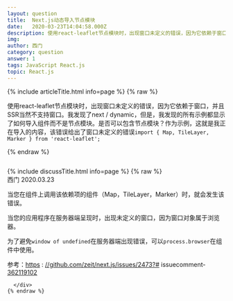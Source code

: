 ```yaml
---
layout: question
title:  Next.js动态导入节点模块
date:   2020-03-23T14:04:58.000Z
description: 使用react-leaflet节点模块时，出现窗口未定义的错误，因为它依赖于窗口，并且SSR当然不支持窗口。我发现了next / dynamic，但是，我...
img: 
author: 西门
category: question
answer: 1
tags: JavaScript React.js
topic: React.js
---
```

<div class="article-root">
  <div class="article">
    {% include articleTitle.html info=page %}
    {% raw %}
    <div class="article-content"><p><font style="vertical-align: inherit;"><font style="vertical-align: inherit;">使用react-leaflet节点模块时，出现窗口未定义的错误，因为它依赖于窗口，并且SSR当然不支持窗口。</font><font style="vertical-align: inherit;">我发现了next / dynamic，但是，我发现的所有示例都显示了如何导入组件而不是节点模块。</font><font style="vertical-align: inherit;">是否可以包含节点模块？</font><font style="vertical-align: inherit;">作为示例，这就是我正在导入的内容，该错误给出了窗口未定义的错误</font></font><code>import { Map, TileLayer, Marker } from 'react-leaflet';</code></p></div>
    {% endraw %}
  </div>
  <p style="height: 0;width:0;overflow: hidden;"> 第3122篇《Next.js动态导入节点模块》来自Winter(https://github.com/aiyld/aiyld.github.io)的站点</p>
  <div class="discuss-wrapper">
    {% include discussTitle.html info=page %}
    {% raw %}
    <div class="discuss-item">
        <div class="discuss-parent">
          <div class="discuss-meta">
            <span class="discuss-user">西门</span>
            <span class="discuss-time">2020.03.23</span>
          </div>
          <div class="discuss-comment"><p><font style="vertical-align: inherit;"><font style="vertical-align: inherit;">当您在组件上调用该依赖项的组件（Map，TileLayer，Marker）时，就会发生该错误。</font></font></p>

<p><font style="vertical-align: inherit;"><font style="vertical-align: inherit;">当您的应用程序在服务器端呈现时，出现未定义的窗口，因为窗口对象属于浏览器。</font></font></p>

<p><font style="vertical-align: inherit;"><font style="vertical-align: inherit;">为了避免</font></font><code>window of undefined</code><font style="vertical-align: inherit;"><font style="vertical-align: inherit;">在服务器端</font><font style="vertical-align: inherit;">出现错误</font><font style="vertical-align: inherit;">，可以</font></font><code>process.browser</code><font style="vertical-align: inherit;"><font style="vertical-align: inherit;">在组件中</font><font style="vertical-align: inherit;">使用</font><font style="vertical-align: inherit;">。</font></font></p>

<p><font style="vertical-align: inherit;"><font style="vertical-align: inherit;">参考：</font><a href="https://github.com/zeit/next.js/issues/2473?#issuecomment-362119102" rel="nofollow noreferrer"><font style="vertical-align: inherit;">https</font></a><font style="vertical-align: inherit;"> : </font><a href="https://github.com/zeit/next.js/issues/2473?#issuecomment-362119102" rel="nofollow noreferrer"><font style="vertical-align: inherit;">//github.com/zeit/next.js/issues/2473?#</font></a><font style="vertical-align: inherit;"> issuecomment- </font></font><a href="https://github.com/zeit/next.js/issues/2473?#issuecomment-362119102" rel="nofollow noreferrer"><font style="vertical-align: inherit;"><font style="vertical-align: inherit;">362119102</font></font></a></p></div>
        </div>
        
      </div>
    {% endraw %}
  </div>
<div>
